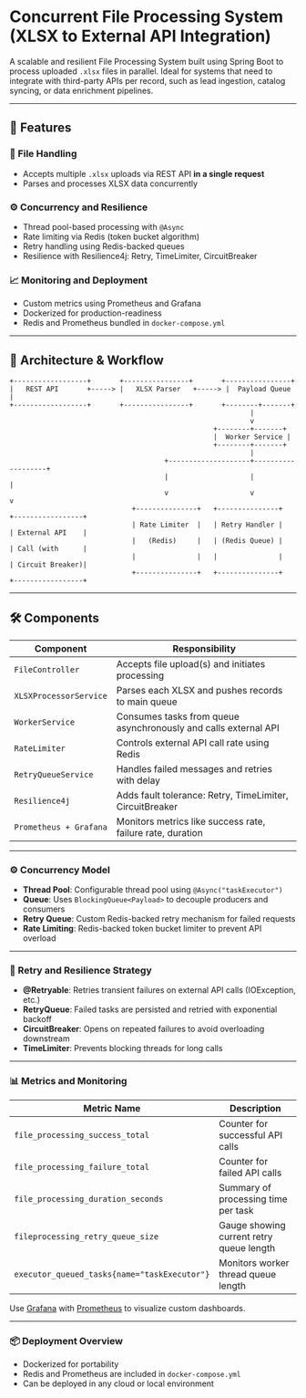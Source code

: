 # Concurrent File Processing System (XLSX to External API Integration)

A scalable and resilient File Processing System built using Spring Boot to process uploaded `.xlsx` files in parallel. Ideal for systems that need to integrate with third-party APIs per record, such as lead ingestion, catalog syncing, or data enrichment pipelines.

---

## 🚀 Features

### 📂 File Handling
- Accepts multiple `.xlsx` uploads via REST API **in a single request**
- Parses and processes XLSX data concurrently

### ⚙️ Concurrency and Resilience
- Thread pool-based processing with `@Async`
- Rate limiting via Redis (token bucket algorithm)
- Retry handling using Redis-backed queues
- Resilience with Resilience4j: Retry, TimeLimiter, CircuitBreaker

### 📈 Monitoring and Deployment
- Custom metrics using Prometheus and Grafana
- Dockerized for production-readiness
- Redis and Prometheus bundled in `docker-compose.yml`

---

## 🧩 Architecture & Workflow

```plaintext
+------------------+       +----------------+       +----------------+
|   REST API       +-----> |   XLSX Parser   +-----> |  Payload Queue |
+------------------+       +----------------+       +--------+-------+
                                                           |
                                                           v
                                                  +--------+-------+
                                                  |  Worker Service |
                                                  +--------+-------+
                                                           |
                                      +--------------------+-------------------+
                                      |                    |                   |
                                      v                    v                   v
                              +---------------+   +---------------+   +-----------------+
                              | Rate Limiter  |   | Retry Handler |   | External API    |
                              |   (Redis)     |   | (Redis Queue) |   | Call (with      |
                              |               |   |               |   | Circuit Breaker)|
                              +---------------+   +---------------+   +-----------------+
```
---

## 🛠️ Components

| Component | Responsibility |
|----------|----------------|
| `FileController` | Accepts file upload(s) and initiates processing |
| `XLSXProcessorService` | Parses each XLSX and pushes records to main queue |
| `WorkerService` | Consumes tasks from queue asynchronously and calls external API |
| `RateLimiter` | Controls external API call rate using Redis |
| `RetryQueueService` | Handles failed messages and retries with delay |
| `Resilience4j` | Adds fault tolerance: Retry, TimeLimiter, CircuitBreaker |
| `Prometheus + Grafana` | Monitors metrics like success rate, failure rate, duration |

---

### ⚙️ Concurrency Model

- **Thread Pool**: Configurable thread pool using `@Async("taskExecutor")`
- **Queue**: Uses `BlockingQueue<Payload>` to decouple producers and consumers
- **Retry Queue**: Custom Redis-backed retry mechanism for failed requests
- **Rate Limiting**: Redis-backed token bucket limiter to prevent API overload

---

### 🔁 Retry and Resilience Strategy

- **@Retryable**: Retries transient failures on external API calls (IOException, etc.)
- **RetryQueue**: Failed tasks are persisted and retried with exponential backoff
- **CircuitBreaker**: Opens on repeated failures to avoid overloading downstream
- **TimeLimiter**: Prevents blocking threads for long calls

---

### 📊 Metrics and Monitoring

| Metric Name | Description |
|-------------|-------------|
| `file_processing_success_total` | Counter for successful API calls |
| `file_processing_failure_total` | Counter for failed API calls |
| `file_processing_duration_seconds` | Summary of processing time per task |
| `fileprocessing_retry_queue_size` | Gauge showing current retry queue length |
| `executor_queued_tasks{name="taskExecutor"}` | Monitors worker thread queue length |

Use [Grafana](https://grafana.com/) with [Prometheus](https://prometheus.io/) to visualize custom dashboards.

---

### 📦 Deployment Overview

- Dockerized for portability
- Redis and Prometheus are included in `docker-compose.yml`
- Can be deployed in any cloud or local environment
